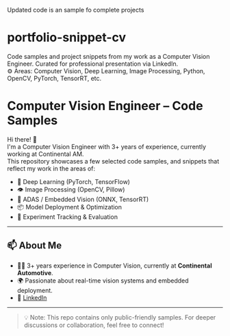 Updated code is an sample fo complete projects

# portfolio-snippet-cv
Code samples and project snippets from my work as a Computer Vision Engineer. Curated for professional presentation via LinkedIn.  
⚙️ Areas: Computer Vision, Deep Learning, Image Processing, Python, OpenCV, PyTorch, TensorRT, etc.

# Computer Vision Engineer – Code Samples

Hi there! 👋  
I'm a Computer Vision Engineer with 3+ years of experience, currently working at Continental AM.  
This repository showcases a few selected code samples, and snippets that reflect my work in the areas of:

- 🧠 Deep Learning (PyTorch, TensorFlow)
- 👁️ Image Processing (OpenCV, Pillow)
- 🚗 ADAS / Embedded Vision (ONNX, TensorRT)
- 📦 Model Deployment & Optimization
- 🧪 Experiment Tracking & Evaluation
---


## 📫 About Me
- 👨‍💻 3+ years experience in Computer Vision, currently at **Continental Automotive**.
- 🌍 Passionate about real-time vision systems and embedded deployment.
- 🔗 [LinkedIn](https://www.linkedin.com/in/abdul-azeeza2/)

---

> 💡 Note: This repo contains only public-friendly samples. For deeper discussions or collaboration, feel free to connect!


